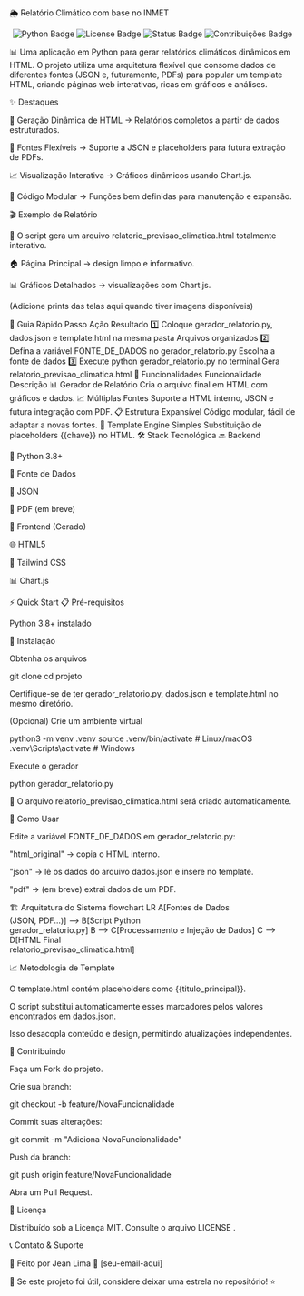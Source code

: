🌦️ Relatório Climático com base no INMET
<p align="center"> <img src="https://img.shields.io/badge/Python-3.8+-blue?logo=python&logoColor=white" alt="Python Badge"> <img src="https://img.shields.io/badge/License-MIT-green.svg" alt="License Badge"> <img src="https://img.shields.io/badge/Status-Em%20Desenvolvimento-yellow" alt="Status Badge"> <img src="https://img.shields.io/badge/Contribuições-Bem%20vindas-brightgreen" alt="Contribuições Badge"> </p>

📊 Uma aplicação em Python para gerar relatórios climáticos dinâmicos em HTML.
O projeto utiliza uma arquitetura flexível que consome dados de diferentes fontes (JSON e, futuramente, PDFs) para popular um template HTML, criando páginas web interativas, ricas em gráficos e análises.

✨ Destaques

🔮 Geração Dinâmica de HTML → Relatórios completos a partir de dados estruturados.

🔌 Fontes Flexíveis → Suporte a JSON e placeholders para futura extração de PDFs.

📈 Visualização Interativa → Gráficos dinâmicos usando Chart.js.

🧱 Código Modular → Funções bem definidas para manutenção e expansão.

🎬 Exemplo de Relatório

📄 O script gera um arquivo relatorio_previsao_climatica.html totalmente interativo.

🏠 Página Principal → design limpo e informativo.

📊 Gráficos Detalhados → visualizações com Chart.js.

(Adicione prints das telas aqui quando tiver imagens disponíveis)

🎯 Guia Rápido
Passo	Ação	Resultado
1️⃣	Coloque gerador_relatorio.py, dados.json e template.html na mesma pasta	Arquivos organizados
2️⃣	Defina a variável FONTE_DE_DADOS no gerador_relatorio.py	Escolha a fonte de dados
3️⃣	Execute python gerador_relatorio.py no terminal	Gera relatorio_previsao_climatica.html
🚀 Funcionalidades
Funcionalidade	Descrição
📊 Gerador de Relatório	Cria o arquivo final em HTML com gráficos e dados.
📈 Múltiplas Fontes	Suporte a HTML interno, JSON e futura integração com PDF.
📋 Estrutura Expansível	Código modular, fácil de adaptar a novas fontes.
🎨 Template Engine Simples	Substituição de placeholders {{chave}} no HTML.
🛠️ Stack Tecnológica
🔙 Backend

🐍 Python 3.8+

📂 Fonte de Dados

📑 JSON

📄 PDF (em breve)

🎨 Frontend (Gerado)

🌐 HTML5

🎨 Tailwind CSS

📊 Chart.js

⚡ Quick Start
📋 Pré-requisitos

Python 3.8+ instalado

🚀 Instalação

Obtenha os arquivos

git clone <repo-url>
cd projeto


Certifique-se de ter gerador_relatorio.py, dados.json e template.html no mesmo diretório.

(Opcional) Crie um ambiente virtual

python3 -m venv .venv
source .venv/bin/activate   # Linux/macOS
.venv\Scripts\activate      # Windows


Execute o gerador

python gerador_relatorio.py


📌 O arquivo relatorio_previsao_climatica.html será criado automaticamente.

📱 Como Usar

Edite a variável FONTE_DE_DADOS em gerador_relatorio.py:

"html_original" → copia o HTML interno.

"json" → lê os dados do arquivo dados.json e insere no template.

"pdf" → (em breve) extrai dados de um PDF.

🏗️ Arquitetura do Sistema
flowchart LR
    A[Fontes de Dados<br>(JSON, PDF...)] --> B[Script Python<br>gerador_relatorio.py]
    B --> C[Processamento e Injeção de Dados]
    C --> D[HTML Final<br>relatorio_previsao_climatica.html]

📈 Metodologia de Template

O template.html contém placeholders como {{titulo_principal}}.

O script substitui automaticamente esses marcadores pelos valores encontrados em dados.json.

Isso desacopla conteúdo e design, permitindo atualizações independentes.

🤝 Contribuindo

Faça um Fork do projeto.

Crie sua branch:

git checkout -b feature/NovaFuncionalidade


Commit suas alterações:

git commit -m "Adiciona NovaFuncionalidade"


Push da branch:

git push origin feature/NovaFuncionalidade


Abra um Pull Request.

📄 Licença

Distribuído sob a Licença MIT. Consulte o arquivo LICENSE
.

📞 Contato & Suporte

👤 Feito por Jean Lima
📧 [seu-email-aqui]

🌟 Se este projeto foi útil, considere deixar uma estrela no repositório! ⭐
